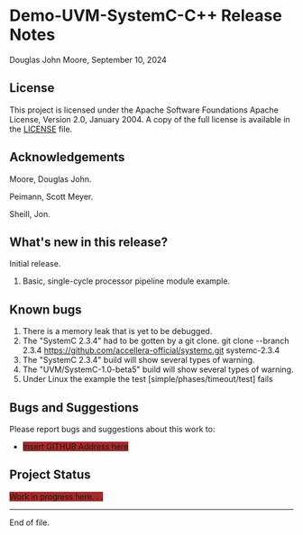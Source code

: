 
Demo-UVM-SystemC-C++ Release Notes
==================================

Douglas John Moore, September 10, 2024


License
-------

This project is licensed under the Apache Software Foundations Apache
License, Version 2.0, January 2004.  A copy of the full license is
available in the [LICENSE](../LICENSE) file.


Acknowledgements
----------------

Moore, Douglas John.

Peimann, Scott Meyer.

Sheill, Jon.


What's new in this release?
---------------------------

Initial release.

1. Basic, single-cycle processor pipeline module example.


Known bugs
----------

1. There is a memory leak that is yet to be debugged.
2. The "SystemC 2.3.4" had to be gotten by a git clone.
   git clone --branch 2.3.4 https://github.com/accellera-official/systemc.git systemc-2.3.4
3. The "SystemC 2.3.4" build will show several types of warning.
4. The "UVM/SystemC-1.0-beta5"  build will show several types of warning.
5. Under Linux the example the test [simple/phases/timeout/test] fails
 


Bugs and Suggestions
--------------------

Please report bugs and suggestions about this work to:

* <span style='Background: Brown'>Insert GITHUB Address here</span>


Project Status
--------------

<span style='Background: Brown'>Work in progress here. . .</span>


---

End of file.
